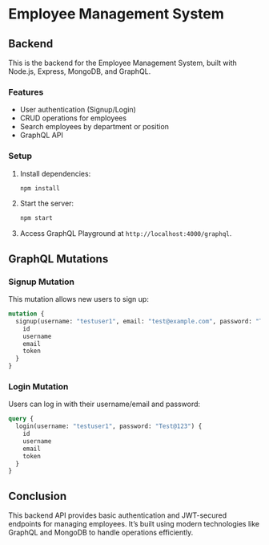 # Employee Management System

## Backend

This is the backend for the Employee Management System, built with Node.js, Express, MongoDB, and GraphQL.

### Features

- User authentication (Signup/Login)
- CRUD operations for employees
- Search employees by department or position
- GraphQL API

### Setup

1. Install dependencies:
   ```bash
   npm install
   ```

2. Start the server:
   ```bash
   npm start
   ```

3. Access GraphQL Playground at `http://localhost:4000/graphql`.

## GraphQL Mutations

### Signup Mutation
This mutation allows new users to sign up:

```graphql
mutation {
  signup(username: "testuser1", email: "test@example.com", password: "Test@123") {
    id
    username
    email
    token
  }
}
```

### Login Mutation
Users can log in with their username/email and password:

```graphql
query {
  login(username: "testuser1", password: "Test@123") {
    id
    username
    email
    token
  }
}
```

## Conclusion
This backend API provides basic authentication and JWT-secured endpoints for managing employees. It’s built using modern technologies like GraphQL and MongoDB to handle operations efficiently.